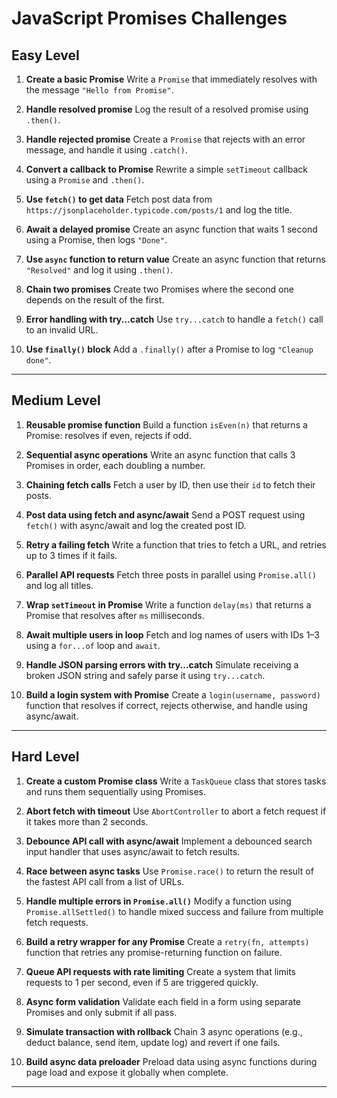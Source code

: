 # JavaScript Promises Challenges

## Easy Level

1. **Create a basic Promise**
   Write a `Promise` that immediately resolves with the message `"Hello from Promise"`.

2. **Handle resolved promise**
   Log the result of a resolved promise using `.then()`.

3. **Handle rejected promise**
   Create a `Promise` that rejects with an error message, and handle it using `.catch()`.

4. **Convert a callback to Promise**
   Rewrite a simple `setTimeout` callback using a `Promise` and `.then()`.

5. **Use `fetch()` to get data**
   Fetch post data from `https://jsonplaceholder.typicode.com/posts/1` and log the title.

6. **Await a delayed promise**
   Create an async function that waits 1 second using a Promise, then logs `"Done"`.

7. **Use `async` function to return value**
   Create an async function that returns `"Resolved"` and log it using `.then()`.

8. **Chain two promises**
   Create two Promises where the second one depends on the result of the first.

9. **Error handling with try...catch**
   Use `try...catch` to handle a `fetch()` call to an invalid URL.

10. **Use `finally()` block**
    Add a `.finally()` after a Promise to log `"Cleanup done"`.

---

## Medium Level

1. **Reusable promise function**
   Build a function `isEven(n)` that returns a Promise: resolves if even, rejects if odd.

2. **Sequential async operations**
   Write an async function that calls 3 Promises in order, each doubling a number.

3. **Chaining fetch calls**
   Fetch a user by ID, then use their `id` to fetch their posts.

4. **Post data using fetch and async/await**
   Send a POST request using `fetch()` with async/await and log the created post ID.

5. **Retry a failing fetch**
   Write a function that tries to fetch a URL, and retries up to 3 times if it fails.

6. **Parallel API requests**
   Fetch three posts in parallel using `Promise.all()` and log all titles.

7. **Wrap `setTimeout` in Promise**
   Write a function `delay(ms)` that returns a Promise that resolves after `ms` milliseconds.

8. **Await multiple users in loop**
   Fetch and log names of users with IDs 1–3 using a `for...of` loop and `await`.

9. **Handle JSON parsing errors with try...catch**
   Simulate receiving a broken JSON string and safely parse it using `try...catch`.

10. **Build a login system with Promise**
    Create a `login(username, password)` function that resolves if correct, rejects otherwise, and handle using async/await.

---

## Hard Level

1. **Create a custom Promise class**
   Write a `TaskQueue` class that stores tasks and runs them sequentially using Promises.

2. **Abort fetch with timeout**
   Use `AbortController` to abort a fetch request if it takes more than 2 seconds.

3. **Debounce API call with async/await**
   Implement a debounced search input handler that uses async/await to fetch results.

4. **Race between async tasks**
   Use `Promise.race()` to return the result of the fastest API call from a list of URLs.

5. **Handle multiple errors in `Promise.all()`**
   Modify a function using `Promise.allSettled()` to handle mixed success and failure from multiple fetch requests.

6. **Build a retry wrapper for any Promise**
   Create a `retry(fn, attempts)` function that retries any promise-returning function on failure.

7. **Queue API requests with rate limiting**
   Create a system that limits requests to 1 per second, even if 5 are triggered quickly.

8. **Async form validation**
   Validate each field in a form using separate Promises and only submit if all pass.

9. **Simulate transaction with rollback**
   Chain 3 async operations (e.g., deduct balance, send item, update log) and revert if one fails.

10. **Build async data preloader**
    Preload data using async functions during page load and expose it globally when complete.

---
